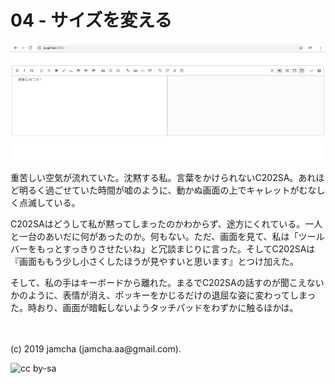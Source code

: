 

# 04 - サイズを変える

![screenwidth](./img/screenwidth.png)

重苦しい空気が流れていた。沈黙する私。言葉をかけられないC202SA。あれほど明るく過ごせていた時間が嘘のように、動かぬ画面の上でキャレットがむなしく点滅している。

C202SAはどうして私が黙ってしまったのかわからず、途方にくれている。一人と一台のあいだに何があったのか。何もない。ただ、画面を見て、私は「ツールバーをもっとすっきりさせたいね」と冗談まじりに言った。そしてC202SAは『画面ももう少し小さくしたほうが見やすいと思います』とつけ加えた。

そして、私の手はキーボードから離れた。まるでC202SAの話すのが聞こえないかのように、表情が消え、ポッキーをかじるだけの退屈な姿に変わってしまった。時おり、画面が暗転しないようタッチパッドをわずかに触るほかは。


<br>
<br>
(c) 2019 jamcha (jamcha.aa@gmail.com).

![cc by-sa](https://i.creativecommons.org/l/by-sa/4.0/88x31.png)

